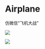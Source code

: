 Airplane
========

仿微信“飞机大战”

![](http://ww2.sinaimg.cn/large/62ba0fddjw1e7maahuughj20hs0vkdi3.jpg)

[![](http://service.t.sina.com.cn/widget/qmd/1656360925/02781ba4/4.png)](http://weibo.com/smcz)
